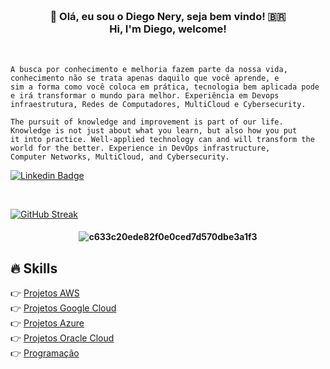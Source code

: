 
<h3 align="center">  <br>

👋 Olá, eu sou o Diego Nery, seja bem vindo! 🇧🇷 <br>
    Hi, I'm Diego, welcome!
<br>

</h3>

<br>

```
A busca por conhecimento e melhoria fazem parte da nossa vida, conhecimento não se trata apenas daquilo que você aprende, e 
sim a forma como você coloca em prática, tecnologia bem aplicada pode e irá transformar o mundo para melhor. Experiência em Devops 
infraestrutura, Redes de Computadores, MultiCloud e Cybersecurity.

The pursuit of knowledge and improvement is part of our life. Knowledge is not just about what you learn, but also how you put
it into practice. Well-applied technology can and will transform the world for the better. Experience in DevOps infrastructure,
Computer Networks, MultiCloud, and Cybersecurity.
```
</h3>

[![Linkedin Badge](https://img.shields.io/badge/-Linkedin-blue?style=for-the-badge&logo=Linkedin&logoColor=white&link=https://github.com/diegonery465)](https://www.linkedin.com/in/diego-nery-2a06151a7/)

<br>

<!-- GithubStats -->
[![GitHub Streak](https://streak-stats.demolab.com/?user=diegonery465&theme=bear&background=000&border=30A3DC&dates=FFF)](https://git.io/streak-stats)

<h4 align="center">
 
![c633c20ede82f0e0ced7d570dbe3a1f3](https://user-images.githubusercontent.com/70382532/138322189-2db8df52-9dcb-40a0-88a8-c365466bd33d.gif)

</h4>

## 🔥 Skills

 👉 <a href="/" target="_blank">Projetos AWS</a></BR>
 👉 <a href="/" target="_blank">Projetos Google Cloud</a></BR>
 👉 <a href="/" target="_blank">Projetos Azure</a></BR>
 👉 <a href="/" target="_blank">Projetos Oracle Cloud</a></BR>
 👉 <a href="https://github.com/diegonery465/Projetos-HTML-CSS-JS" target="_blank">Programação</a></BR>















